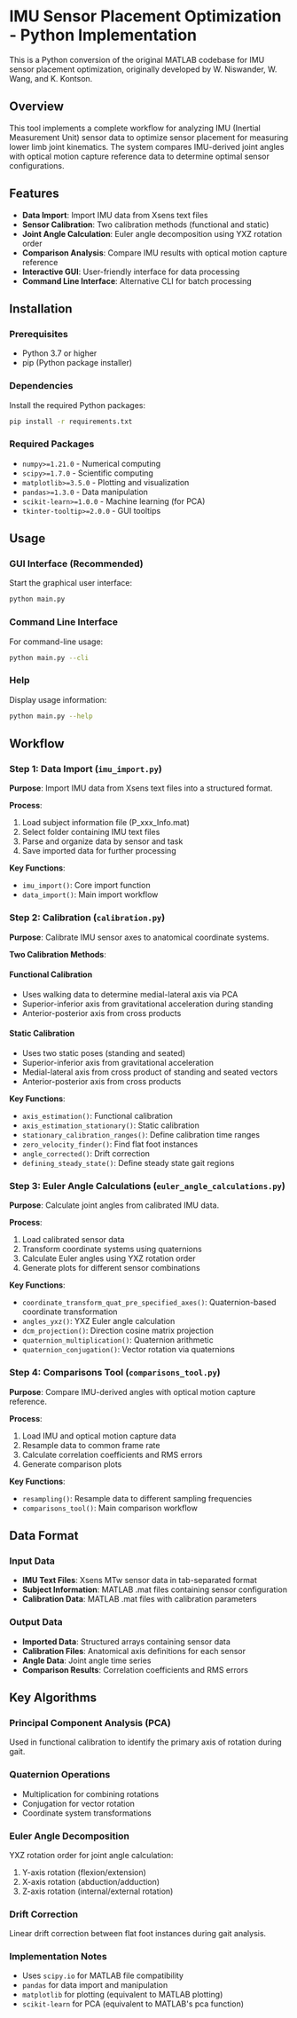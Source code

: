# IMU Sensor Placement Optimization - Python Implementation

This is a Python conversion of the original MATLAB codebase for IMU sensor placement optimization, originally developed by W. Niswander, W. Wang, and K. Kontson.

## Overview

This tool implements a complete workflow for analyzing IMU (Inertial Measurement Unit) sensor data to optimize sensor placement for measuring lower limb joint kinematics. The system compares IMU-derived joint angles with optical motion capture reference data to determine optimal sensor configurations.

## Features

- **Data Import**: Import IMU data from Xsens text files
- **Sensor Calibration**: Two calibration methods (functional and static)
- **Joint Angle Calculation**: Euler angle decomposition using YXZ rotation order
- **Comparison Analysis**: Compare IMU results with optical motion capture reference
- **Interactive GUI**: User-friendly interface for data processing
- **Command Line Interface**: Alternative CLI for batch processing

## Installation

### Prerequisites

- Python 3.7 or higher
- pip (Python package installer)

### Dependencies

Install the required Python packages:

```bash
pip install -r requirements.txt
```

### Required Packages

- `numpy>=1.21.0` - Numerical computing
- `scipy>=1.7.0` - Scientific computing
- `matplotlib>=3.5.0` - Plotting and visualization
- `pandas>=1.3.0` - Data manipulation
- `scikit-learn>=1.0.0` - Machine learning (for PCA)
- `tkinter-tooltip>=2.0.0` - GUI tooltips

## Usage

### GUI Interface (Recommended)

Start the graphical user interface:

```bash
python main.py
```

### Command Line Interface

For command-line usage:

```bash
python main.py --cli
```

### Help

Display usage information:

```bash
python main.py --help
```

## Workflow

### Step 1: Data Import (`imu_import.py`)

**Purpose**: Import IMU data from Xsens text files into a structured format.

**Process**:
1. Load subject information file (P_xxx_Info.mat)
2. Select folder containing IMU text files
3. Parse and organize data by sensor and task
4. Save imported data for further processing

**Key Functions**:
- `imu_import()`: Core import function
- `data_import()`: Main import workflow

### Step 2: Calibration (`calibration.py`)

**Purpose**: Calibrate IMU sensor axes to anatomical coordinate systems.

**Two Calibration Methods**:

#### Functional Calibration
- Uses walking data to determine medial-lateral axis via PCA
- Superior-inferior axis from gravitational acceleration during standing
- Anterior-posterior axis from cross products

#### Static Calibration
- Uses two static poses (standing and seated)
- Superior-inferior axis from gravitational acceleration
- Medial-lateral axis from cross product of standing and seated vectors
- Anterior-posterior axis from cross products

**Key Functions**:
- `axis_estimation()`: Functional calibration
- `axis_estimation_stationary()`: Static calibration
- `stationary_calibration_ranges()`: Define calibration time ranges
- `zero_velocity_finder()`: Find flat foot instances
- `angle_corrected()`: Drift correction
- `defining_steady_state()`: Define steady state gait regions

### Step 3: Euler Angle Calculations (`euler_angle_calculations.py`)

**Purpose**: Calculate joint angles from calibrated IMU data.

**Process**:
1. Load calibrated sensor data
2. Transform coordinate systems using quaternions
3. Calculate Euler angles using YXZ rotation order
4. Generate plots for different sensor combinations

**Key Functions**:
- `coordinate_transform_quat_pre_specified_axes()`: Quaternion-based coordinate transformation
- `angles_yxz()`: YXZ Euler angle calculation
- `dcm_projection()`: Direction cosine matrix projection
- `quaternion_multiplication()`: Quaternion arithmetic
- `quaternion_conjugation()`: Vector rotation via quaternions

### Step 4: Comparisons Tool (`comparisons_tool.py`)

**Purpose**: Compare IMU-derived angles with optical motion capture reference.

**Process**:
1. Load IMU and optical motion capture data
2. Resample data to common frame rate
3. Calculate correlation coefficients and RMS errors
4. Generate comparison plots

**Key Functions**:
- `resampling()`: Resample data to different sampling frequencies
- `comparisons_tool()`: Main comparison workflow

## Data Format

### Input Data

- **IMU Text Files**: Xsens MTw sensor data in tab-separated format
- **Subject Information**: MATLAB .mat files containing sensor configuration
- **Calibration Data**: MATLAB .mat files with calibration parameters

### Output Data

- **Imported Data**: Structured arrays containing sensor data
- **Calibration Files**: Anatomical axis definitions for each sensor
- **Angle Data**: Joint angle time series
- **Comparison Results**: Correlation coefficients and RMS errors

## Key Algorithms

### Principal Component Analysis (PCA)
Used in functional calibration to identify the primary axis of rotation during gait.

### Quaternion Operations
- Multiplication for combining rotations
- Conjugation for vector rotation
- Coordinate system transformations

### Euler Angle Decomposition
YXZ rotation order for joint angle calculation:
1. Y-axis rotation (flexion/extension)
2. X-axis rotation (abduction/adduction)
3. Z-axis rotation (internal/external rotation)

### Drift Correction
Linear drift correction between flat foot instances during gait analysis.

### Implementation Notes

- Uses `scipy.io` for MATLAB file compatibility
- `pandas` for data import and manipulation
- `matplotlib` for plotting (equivalent to MATLAB plotting)
- `scikit-learn` for PCA (equivalent to MATLAB's pca function)
